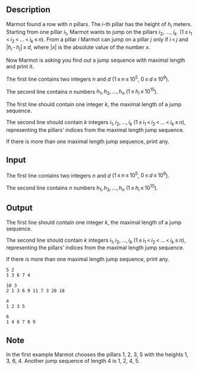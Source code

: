 ## Description

<div><p>Marmot found a row with <span class="tex-span"><i>n</i></span> pillars. The <span class="tex-span"><i>i</i></span>-th pillar has the height of <span class="tex-span"><i>h</i><sub class="lower-index"><i>i</i></sub></span> meters. Starting from one pillar <span class="tex-span"><i>i</i><sub class="lower-index">1</sub></span>, Marmot wants to jump on the pillars <span class="tex-span"><i>i</i><sub class="lower-index">2</sub></span>, ..., <span class="tex-span"><i>i</i><sub class="lower-index"><i>k</i></sub></span>. (<span class="tex-span">1 ≤ <i>i</i><sub class="lower-index">1</sub> &lt; <i>i</i><sub class="lower-index">2</sub> &lt; ... &lt; <i>i</i><sub class="lower-index"><i>k</i></sub> ≤ <i>n</i></span>). From a pillar <span class="tex-span"><i>i</i></span> Marmot can jump on a pillar <span class="tex-span"><i>j</i></span> only if <span class="tex-span"><i>i</i> &lt; <i>j</i></span> and <span class="tex-span">|<i>h</i><sub class="lower-index"><i>i</i></sub> - <i>h</i><sub class="lower-index"><i>j</i></sub>| ≥ <i>d</i></span>, where <span class="tex-span">|<i>x</i>|</span> is the absolute value of the number <span class="tex-span"><i>x</i></span>.</p><p>Now Marmot is asking you find out a jump sequence with maximal length and print it.</p></div><div class="input-specification"><p>The first line contains two integers <span class="tex-span"><i>n</i></span> and <span class="tex-span"><i>d</i></span> (<span class="tex-span">1 ≤ <i>n</i> ≤ 10<sup class="upper-index">5</sup></span>, <span class="tex-span">0 ≤ <i>d</i> ≤ 10<sup class="upper-index">9</sup></span>).</p><p>The second line contains <span class="tex-span"><i>n</i></span> numbers <span class="tex-span"><i>h</i><sub class="lower-index">1</sub>, <i>h</i><sub class="lower-index">2</sub>, ..., <i>h</i><sub class="lower-index"><i>n</i></sub></span> (<span class="tex-span">1 ≤ <i>h</i><sub class="lower-index"><i>i</i></sub> ≤ 10<sup class="upper-index">15</sup></span>).</p></div><div class="output-specification"><p>The first line should contain one integer <span class="tex-span"><i>k</i></span>, the maximal length of a jump sequence.</p><p>The second line should contain <span class="tex-span"><i>k</i></span> integers <span class="tex-span"><i>i</i><sub class="lower-index">1</sub>, <i>i</i><sub class="lower-index">2</sub>, ..., <i>i</i><sub class="lower-index"><i>k</i></sub></span> (<span class="tex-span">1 ≤ <i>i</i><sub class="lower-index">1</sub> &lt; <i>i</i><sub class="lower-index">2</sub> &lt; ... &lt; <i>i</i><sub class="lower-index"><i>k</i></sub> ≤ <i>n</i></span>), representing the pillars' indices from the maximal length jump sequence.</p><p>If there is more than one maximal length jump sequence, print any.</p></div>

## Input

<p>The first line contains two integers <span class="tex-span"><i>n</i></span> and <span class="tex-span"><i>d</i></span> (<span class="tex-span">1 ≤ <i>n</i> ≤ 10<sup class="upper-index">5</sup></span>, <span class="tex-span">0 ≤ <i>d</i> ≤ 10<sup class="upper-index">9</sup></span>).</p><p>The second line contains <span class="tex-span"><i>n</i></span> numbers <span class="tex-span"><i>h</i><sub class="lower-index">1</sub>, <i>h</i><sub class="lower-index">2</sub>, ..., <i>h</i><sub class="lower-index"><i>n</i></sub></span> (<span class="tex-span">1 ≤ <i>h</i><sub class="lower-index"><i>i</i></sub> ≤ 10<sup class="upper-index">15</sup></span>).</p>

## Output

<p>The first line should contain one integer <span class="tex-span"><i>k</i></span>, the maximal length of a jump sequence.</p><p>The second line should contain <span class="tex-span"><i>k</i></span> integers <span class="tex-span"><i>i</i><sub class="lower-index">1</sub>, <i>i</i><sub class="lower-index">2</sub>, ..., <i>i</i><sub class="lower-index"><i>k</i></sub></span> (<span class="tex-span">1 ≤ <i>i</i><sub class="lower-index">1</sub> &lt; <i>i</i><sub class="lower-index">2</sub> &lt; ... &lt; <i>i</i><sub class="lower-index"><i>k</i></sub> ≤ <i>n</i></span>), representing the pillars' indices from the maximal length jump sequence.</p><p>If there is more than one maximal length jump sequence, print any.</p>





```input1
5 2
1 3 6 7 4

```




```input2
10 3
2 1 3 6 9 11 7 3 20 18

```




```output1
4
1 2 3 5 

```




```output2
6
1 4 6 7 8 9 

```



## Note

<p>In the first example Marmot chooses the pillars <span class="tex-span">1</span>, <span class="tex-span">2</span>, <span class="tex-span">3</span>, <span class="tex-span">5</span> with the heights <span class="tex-span">1</span>, <span class="tex-span">3</span>, <span class="tex-span">6</span>, <span class="tex-span">4</span>. Another jump sequence of length <span class="tex-span">4</span> is <span class="tex-span">1</span>, <span class="tex-span">2</span>, <span class="tex-span">4</span>, <span class="tex-span">5</span>.</p>
